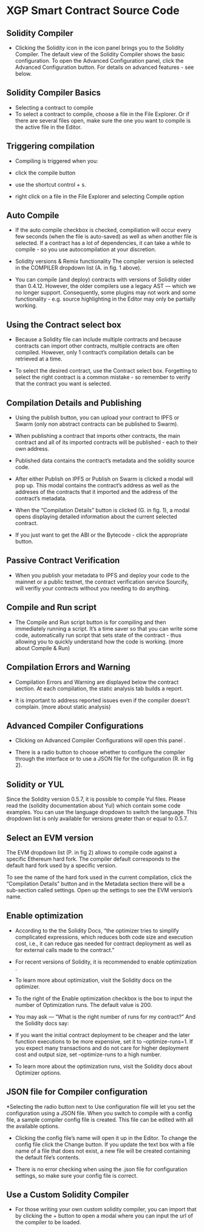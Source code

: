 # XGP Smart Contract Source Code

## Solidity Compiler
* Clicking the Solidity icon in the icon panel brings you to the Solidity Compiler. The default view of the Solidity Compiler shows the basic configuration. To open the Advanced Configuration panel, click the Advanced Configuration button. For details on advanced features - see below.

## Solidity Compiler Basics
* Selecting a contract to compile
* To select a contract to compile, choose a file in the File Explorer. Or if there are several files open, make sure the one you want to compile is the active file in the Editor.


## Triggering compilation
* Compiling is triggered when you:

* click the compile button 
* use the shortcut control + s.
* right click on a file in the File Explorer and selecting Compile option

## Auto Compile
* If the auto compile checkbox is checked, compiliation will occur every few seconds (when the file is auto-saved) as well as when another file is selected. If a contract has a lot of dependencies, it can take a while to compile - so you use autocompilation at your discretion.

* Solidity versions & Remix functionality
The compiler version is selected in the COMPILER dropdown list (A. in fig. 1 above).

* You can compile (and deploy) contracts with versions of Solidity older than 0.4.12. However, the older compilers use a legacy AST — which we no longer support. Consequently, some plugins may not work and some functionality - e.g. source highlighting in the Editor may only be partially working.

## Using the Contract select box
* Because a Solidity file can include multiple contracts and because contracts can import other contracts, multiple contracts are often compiled. However, only 1 contract’s compilation details can be retrieved at a time.

* To select the desired contract, use the Contract select box. Forgetting to select the right contract is a common mistake - so remember to verify that the contract you want is selected.

## Compilation Details and Publishing
* Using the publish button, you can upload your contract to IPFS or Swarm (only non abstract contracts can be published to Swarm).

* When publishing a contract that imports other contracts, the main contract and all of its imported contracts will be published - each to their own address.

* Published data contains the contract’s metadata and the solidity source code.

* After either Publish on IPFS or Publish on Swarm is clicked a modal will pop up. This modal contains the contract’s address as well as the addreses of the contracts that it imported and the address of the contract’s metadata.

* When the “Compilation Details” button is clicked (G. in fig. 1), a modal opens displaying detailed information about the current selected contract.

* If you just want to get the ABI or the Bytecode - click the appropriate button.

## Passive Contract Verification
* When you publish your metadata to IPFS and deploy your code to the mainnet or a public testnet, the contract verification service Sourcify, will verifiy your contracts without you needing to do anything.

## Compile and Run script
* The Compile and Run script button is for compiling and then immediately running a script. It’s a time saver so that you can write some code, automatically run script that sets state of the contract - thus allowing you to quickly understand how the code is working. (more about Compile & Run)

## Compilation Errors and Warning
* Compilation Errors and Warning are displayed below the contract section. At each compilation, the static analysis tab builds a report.

* It is important to address reported issues even if the compiler doesn’t complain. (more about static analysis)

## Advanced Compiler Configurations
* Clicking on Advanced Compiler Configurations will open this panel .


* There is a radio button to choose whether to configure the compiler through the interface or to use a JSON file for the cofiguration (R. in fig 2).

## Solidity or YUL
Since the Solidity version 0.5.7, it is possible to compile Yul files. Please read the (solidity documentation about Yul) which contain some code examples. You can use the language dropdown to switch the language. This dropdown list is only available for versions greater than or equal to 0.5.7.

## Select an EVM version
The EVM dropdown list (P. in fig 2) allows to compile code against a specific Ethereum hard fork. The compiler default corresponds to the default hard fork used by a specific version.

To see the name of the hard fork used in the current compilation, click the “Compilation Details” button and in the Metadata section there will be a sub-section called settings. Open up the settings to see the EVM version’s name.

## Enable optimization
* According to the the Solidity Docs, “the optimizer tries to simplify complicated expressions, which reduces both code size and execution cost, i.e., it can reduce gas needed for contract deployment as well as for external calls made to the contract.”

* For recent versions of Solidity, it is recommended to enable optimization .

* To learn more about optimization, visit the Solidity docs on the optimizer.

* To the right of the Enable optimization checkbox is the box to input the number of Optimization runs. The default value is 200.

* You may ask — “What is the right number of runs for my contract?” And the Solidity docs say:

* If you want the initial contract deployment to be cheaper and the later function executions to be more expensive, set it to –optimize-runs=1. If you expect many transactions and do not care for higher deployment cost and output size, set –optimize-runs to a high number.
* To learn more about the optimization runs, visit the Solidity docs about Optimizer options.

## JSON file for Compiler configuration
*Selecting the radio button next to Use configuration file will let you set the configuration using a JSON file. When you switch to compile with a config file, a sample compiler config file is created. This file can be edited with all the available options.

* Clicking the config file’s name will open it up in the Editor. To change the config file click the Change button. If you update the text box with a file name of a file that does not exist, a new file will be created containing the default file’s contents.

* There is no error checking when using the .json file for configuration settings, so make sure your config file is correct.

## Use a Custom Solidity Compiler
* For those writing your own custom solidity compiler, you can import that by clicking the + button to open a modal where you can input the url of the compiler to be loaded.
